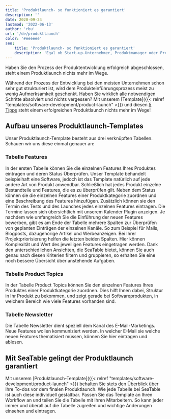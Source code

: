 ```yaml
---
title: 'Produktlaunch- so funktioniert es garantiert'
description: ''
date: 2020-09-24
lastmod: '2022-06-13'
author: 'rbu'
url: '/de/produktlaunch'
color: '#eeeeee'
seo:
    title: 'Produktlaunch- so funktioniert es garantiert'
    description: 'Egal ob Start-up-Unternehmer, Produktmanager oder Produktteam innerhalb eines großen Unternehmens. Testen Sie unser Produktlaunch Template!'
---
```


Haben Sie den Prozess der Produktentwicklung erfolgreich abgeschlossen, steht einem Produktlaunch nichts mehr im Wege.

Während der Prozess der Entwicklung bei den meisten Unternehmen schon sehr gut strukturiert ist, wird dem Produkteinführungsprozess meist zu wenig Aufmerksamkeit geschenkt. Haben Sie wirklich alle notwendigen Schritte absolviert und nichts vergessen? Mit unserem [Template]({{< relref "templates/software-development/product-launch" >}}) und diesen [5 Tipps](https://www.pressesprecher.com/nachrichten/fuenf-tipps-fuer-einen-gelungenen-produkt-launch-9837) steht einem erfolgreichen Produktlaunch nichts mehr im Wege!

## Aufbau unseres Produktlaunch-Templates

Unser Produktlaunch-Template besteht aus drei verknüpften Tabellen. Schauen wir uns diese einmal genauer an:

### Tabelle Features

In der ersten Tabelle können Sie die einzelnen Features Ihres Produktes eintragen und deren Status Überprüfen. Unser Template behandelt beispielhaft eine Software, jedoch ist das Template natürlich auf jede andere Art von Produkt anwendbar. Schließlich hat jedes Produkt einzelne Bestandteile und Features, die es zu überprüfen gilt. Neben dem Status können sie die einzelnen Features einer Produktkategorie zuordnen und eine Beschreibung des Features hinzufügen. Zusätzlich können sie den Termin des Tests und des Launches jedes einzelnen Features eintragen. Die Termine lassen sich übersichtlich mit unserem Kalender Plugin anzeigen. Je nachdem wie umfangreich Sie die Einführung der neuen Features bewerben, gibt es am Ende der Tabelle mehrere Spalten zur Überprüfen von geplanten Einträgen der einzelnen Kanäle. So zum Beispiel für Mails, Blogposts, dazugehörige Artikel und Werbeanzeigen. Bei Ihrer Projektpriorisierung helfen die letzten beiden Spalten. Hier können Komplexität und Wert des jeweiligen Features eingetragen werden. Dank den unterschiedlichen Ansichten, die SeaTable bietet, können Sie auch genau nach diesen Kriterien filtern und gruppieren, so erhalten Sie eine noch bessere Übersicht über anstehende Aufgaben.

### Tabelle Product Topics

In der Tabelle Product Topics können Sie den einzelnen Features Ihres Produktes einer Produktkategorie zuordnen. Dies hilft Ihnen dabei, Struktur in Ihr Produkt zu bekommen, und zeigt gerade bei Softwareprodukten, in welchem Bereich wie viele Features vorhanden sind.

### Tabelle Newsletter

Die Tabelle Newsletter dient speziell dem Kanal des E-Mail-Marketings. Neue Features wollen kommuniziert werden. In welcher E-Mail sie welche neuen Features thematisiert müssen, können Sie hier eintragen und ablesen.

## Mit SeaTable gelingt der Produktlaunch garantiert

Mit unserem [Produktlaunch-Template]({{< relref "templates/software-development/product-launch" >}}) behalten Sie stets den Überblick über Ihre To-dos vor dem finalen Produktlaunch. Wie jede Tabelle bei SeaTable ist auch diese individuell gestaltbar. Passen Sie das Template an Ihren Workflow an und teilen Sie die Tabelle mit Ihren Mitarbeitern. So kann jeder immer und überall auf die Tabelle zugreifen und wichtige Änderungen einsehen und eintragen.
